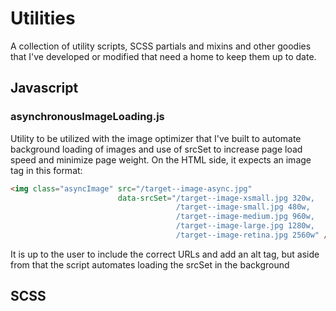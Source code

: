 # Utilities

A collection of utility scripts, SCSS partials and mixins and other goodies that I've developed or modified that need a home to keep them up to date.

## Javascript

### asynchronousImageLoading.js
Utility to be utilized with the image optimizer that I've built to automate background loading of images and use of srcSet to increase page load speed and minimize page weight. On the HTML side, it expects an image tag in this format:

```HTML
<img class="asyncImage" src="/target--image-async.jpg"
                        data-srcSet="/target--image-xsmall.jpg 320w,
                                     /target--image-small.jpg 480w,
                                     /target--image-medium.jpg 960w,
                                     /target--image-large.jpg 1280w,
                                     /target--image-retina.jpg 2560w" />
```

It is up to the user to include the correct URLs and add an alt tag, but aside from that the script automates loading the srcSet in the background

## SCSS
